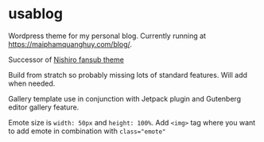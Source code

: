 # usablog
Wordpress theme for my personal blog. Currently running at https://maiphamquanghuy.com/blog/. 

Successor of [Nishiro fansub theme](https://github.com/usagi123/Nishiro-fansubs-theme)

Build from stratch so probably missing lots of standard features. Will add when needed.

Gallery template use in conjunction with Jetpack plugin and Gutenberg editor gallery feature. 

Emote size is `width: 50px` and `height: 100%`. Add `<img>` tag where you want to add emote in combination with `class="emote"`
